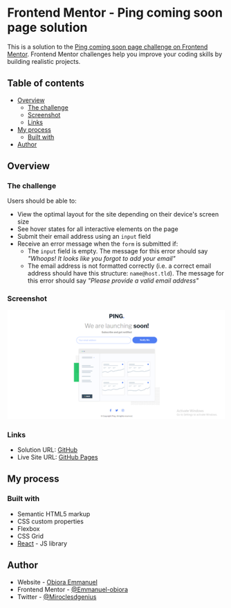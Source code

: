 # Frontend Mentor - Ping coming soon page solution

This is a solution to the [Ping coming soon page challenge on Frontend Mentor](https://www.frontendmentor.io/challenges/ping-single-column-coming-soon-page-5cadd051fec04111f7b848da). Frontend Mentor challenges help you improve your coding skills by building realistic projects.

## Table of contents

- [Overview](#overview)
  - [The challenge](#the-challenge)
  - [Screenshot](#screenshot)
  - [Links](#links)
- [My process](#my-process)
  - [Built with](#built-with)
- [Author](#author)

## Overview

### The challenge

Users should be able to:

- View the optimal layout for the site depending on their device's screen size
- See hover states for all interactive elements on the page
- Submit their email address using an `input` field
- Receive an error message when the `form` is submitted if:
  - The `input` field is empty. The message for this error should say *"Whoops! It looks like you forgot to add your email"*
  - The email address is not formatted correctly (i.e. a correct email address should have this structure: `name@host.tld`). The message for this error should say *"Please provide a valid email address"*

### Screenshot

![Desktop](./src/images/Desktop.png)

### Links

- Solution URL: [GitHub](https://github.com/Emmanuel-obiora/single-ping-page)
- Live Site URL: [GitHub Pages](https://emmanuel-obiora.github.io/single-ping-page)

## My process

### Built with

- Semantic HTML5 markup
- CSS custom properties
- Flexbox
- CSS Grid
- [React](https://reactjs.org/) - JS library

## Author

- Website - [Obiora Emmanuel](https://emmanuel-obiora.github.io/portfolio-about-me-/web-content)
- Frontend Mentor - [@Emmanuel-obiora](https://www.frontendmentor.io/profile/Emmanuel-obiora)
- Twitter - [@Miroclesdgenius](https://twitter.com/Miroclesdgenius)
